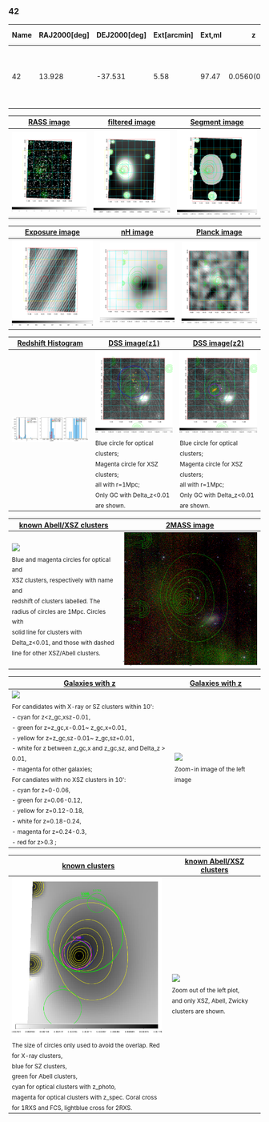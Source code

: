 <div STYLE="page-break-after: always;"></div>

### 42

|Name|RAJ2000[deg]|DEJ2000[deg] |Ext[arcmin]| Ext,ml | z | z_src| C|GC(XSZ,Delta_z<0.01)| GC(OPT,Delta_z<0.01)|GC| R_sig[arcmin] | R500[arcmin] | R500[Mpc]| CRsig[c/s] | CR500[c/s] |L500[1E44 erg/s]|F500[1E-12 erg/s/cm^2]| M500[1E14 Msun]|Tx[keV]|Cnt_sig|Beta|Rc[arcmin]|Comment|Alias|
|---|---|---|---|---|---|------|---|--------|---------|----------|---|---|---|---|---|---|---|---|---|---|---|---|---|---|
|42| 13.928| -37.531| 5.58| 97.47| 0.0560(0.005)| z1, z_opt| S| -| A, W| A, MCXC, N, Tar, W, XCS| 15.812| 11.291| 0.736| 0.236(0.057)| 0.225(0.054)| 0.289(0.040)| 3.866(0.531)| 1.20(0.08)| 2.44(0.11)| 99.2| 0.948(-0.067+0.038)| 8.865(-0.771+0.610)| An XSZ cluster with $z$ = 0.163 and offset = 0.2 Mpc| k531|

|[RASS image](../image/42/42_img.pdf)|[filtered image](../image/42/42_fil.pdf)|[Segment image](../image/42/42_seg.pdf)|
|-------------------|--------------------|-------------------|
| <img src="../image/42/42_img.png" width="300">  | <img src="../image/42/42_fil.png" width="300">   | <img src="../image/42/42_seg.png" width="300">  |

|[Exposure image](../image/42/42_mex.pdf)| [nH image](../image/42/42_nh.pdf)| [Planck image](../image/42/42_p.pdf)|
|-------------------|--------------------|-------------------|
|<img src="../image/42/42_mex.png" width="300">   | <img src="../image/42/42_nh.png" width="300">    | <img src="../image/42/42_p.png" width="300"> |

|[Redshift Histogram](../image/42/42_zg.pdf) | [DSS image(z1)](../image/42/42_dss_z1.pdf)      |  [DSS image(z2)](../image/42/42_dss_z2.pdf)    |
|-------------------|--------------------|-------------------|
|<img src="../image/42/42_zg.png" width="300"> |<img src="../image/42/42_dss_z1.png" width="300"> <sub><br>Blue circle for optical clusters; <br>Magenta circle for XSZ clusters; <br>all with r=1Mpc; <br>Only GC with Delta_z<0.01 are shown. </sub>| <img src="../image/42/42_dss_z2.png" width="300"><sub><br>Blue circle for optical clusters; <br>Magenta circle for XSZ clusters; <br>all with r=1Mpc; <br>Only GC with Delta_z<0.01 are shown. </sub> |

|[known Abell/XSZ clusters](../image/42/42_m.pdf) | [2MASS image](../image/42/42_2mass.pdf)      |
|-------------------|-------------------|
|<img src=../image/42/42_m.png width="300"> <br><sub>Blue and magenta circles for optical and <br>XSZ clusters, respectively with name and <br>redshift of clusters labelled. The <br>radius of circles are 1Mpc. Circles with <br>solid line for clusters with <br>Delta_z<0.01, and those with dashed <br>line for other XSZ/Abell clusters.        </sub>|<img src="../image/42/42_2mass.png" width="300">  |

|[Galaxies with z](../image/42/42_opt_ned.pdf) |[Galaxies with z](../image/42/42_opt_ned_zoom.pdf) |
|-------------------|-------------------|
| <img src=../image/42/42_opt_ned.png width="300"> <br><sub> For candidates with X-ray or SZ clusters within 10': <br> - cyan for z<z_gc,xsz-0.01, <br> - green for z=z_gc,x-0.01~ z_gc,x+0.01, <br> - yellow for z=z_gc,sz-0.01~ z_gc,sz+0.01, <br> - white for z between z_gc,x and z_gc,sz, and Delta_z > 0.01, <br> - magenta for other galaxies; <br>For candiates with no XSZ clusters in 10': <br> - cyan for z=0-0.06, <br> - green for z=0.06-0.12, <br> - yellow for z=0.12-0.18, <br> - white for z=0.18-0.24, <br> - magenta for z=0.24-0.3, <br> - red for z>0.3 ;  </sub>|<img src=../image/42/42_opt_ned_zoom.png width="300">  <br><sub> Zoom-in image of the left image</sub>|

|[known clusters](../image/42/42_gc.pdf) |[known Abell/XSZ clusters](../image/42/42_gc_large.pdf) |
|-------------------|-------------------|
| <img src=../image/42/42_gc.png width="300"> <br><sub> The size of circles only used to avoid the overlap. Red for X-ray clusters, <br> blue for SZ clusters, <br> green for Abell clusters, <br> cyan for optical clusters with z_photo, <br> magenta for optical clusters with z_spec. Coral cross for 1RXS and FCS, lightblue cross for 2RXS. </sub>|<img src=../image/42/42_gc_large.png width="300"> <br><sub> Zoom out of the left plot, <br> and only XSZ, Abell, Zwicky clusters are shown. </sub> |



